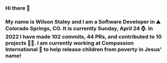 ### Hi there 👋

### My name is Wilson Staley and I am a Software Developer in ⛰ Colorado Springs, CO.  It is currently Sunday, April 24 ⌚. In 2022 I have made 102 commits, 44 PRs, and contributed to 10 projects 👨‍💻. I am currently working at Compassion International 🏢 to help release children from poverty in Jesus' name!